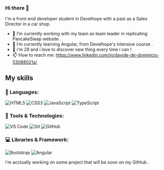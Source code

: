 
### Hi there 🤙

I'm a front-end developer student in Develhope with a past as a Sales Director in a car shop.
- 🔭 I’m currently working with my team as team leader in replicating PancakeSwap website . 
- 🌱 I’m currently learning Angular, from Develhope's intensive course .
- 💬 i'm 29 and i love to discover new thing every time i can !
- 📫 How to reach me: https://www.linkedin.com/in/davide-de-dominicis-53088021a/
## My skills
### 🚀 Languages:
![HTML5](https://img.shields.io/badge/HTML5-E34F26?style=for-the-badge&logo=html5&logoColor=white)
![CSS3](https://img.shields.io/badge/CSS3-1572B6?style=for-the-badge&logo=css3&logoColor=white)
![JavaScript](https://img.shields.io/badge/JavaScript-323330?style=for-the-badge&logo=javascript&logoColor=F7DF1E)
![TypeScript](https://img.shields.io/badge/TypeScript-3178c6?style=for-the-badge&logo=typescript&logoColor=white)
&nbsp;  
### 🔧 Tools & Technologies:
![VS Code](https://img.shields.io/badge/Visual_Studio_Code-0078D4?style=for-the-badge&logo=visual%20studio%20code&logoColor=white)
![Git](https://img.shields.io/badge/Git-F05032?style=for-the-badge&logo=git&logoColor=white)
![GitHub](https://img.shields.io/badge/GitHub-100000?style=for-the-badge&logo=github&logoColor=white)
&nbsp; 

### 💻 Libraries & Framework:
![Bootstrap](https://img.shields.io/badge/Bootstrap-563D7C?style=for-the-badge&logo=bootstrap&logoColor=white)
![Angular](https://img.shields.io/badge/Angular-DD0031?style=for-the-badge&logo=angular&logoColor=white)
&nbsp;  

i'm acctually working on some project that will be soon on my GitHub .

&nbsp;  
<!--
[![Stats card](https://github-readme-stats.vercel.app/api/top-langs/?username=l-tagliareni&layout=compact)](https://github.com/anuraghazra/github-readme-stats)
&nbsp;  
&nbsp;  
-->
